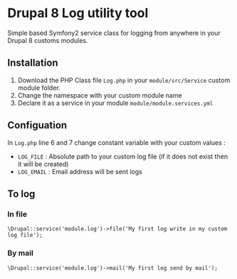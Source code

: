 # Drupal 8 Log utility tool

Simple based Symfony2 service class for logging from anywhere in your Drupal 8 customs modules.

## Installation
1. Download the PHP Class file `Log.php` in your `module/src/Service` custom module folder.
2. Change the namespace with your custom module name
3. Declare it as a service in your module `module/module.services.yml`
    

## Configuation
In `Log.php` line 6 and 7 change constant variable with your custom values : 
  - `LOG_FILE`  : Absolute path to your custom log file (if it does not exist then it will be created)
  - `LOG_EMAIL` : Email address will be sent logs

## To log
### In file
    \Drupal::service('module.log')->file('My first log write in my custom log file');
    
### By mail
    \Drupal::service('module.log')->mail('My first log send by mail');
